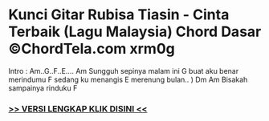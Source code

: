 
 # Kunci Gitar Rubisa Tiasin - Cinta Terbaik (Lagu Malaysia) Chord Dasar ©ChordTela.com xrm0g


Intro : Am..G..F..E…. Am Sungguh sepinya malam ini G buat aku benar merindumu F sedang ku menangis E merenung bulan.. ) Dm Am Bisakah sampainya rinduku F

###  <a href="https://shortlighzx.web.app?sq=Kunci Gitar Rubisa Tiasin - Cinta Terbaik (Lagu Malaysia) Chord Dasar ©ChordTela.com"> >> VERSI LENGKAP KLIK DISINI << </a>
